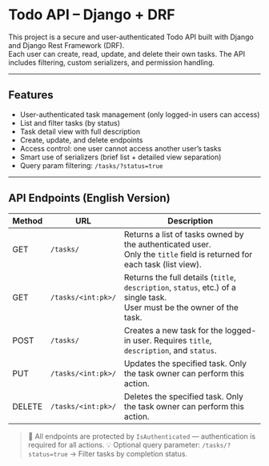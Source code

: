 # Todo API – Django + DRF

This project is a secure and user-authenticated Todo API built with Django and Django Rest Framework (DRF).  
Each user can create, read, update, and delete their own tasks. The API includes filtering, custom serializers, and permission handling.

---

## Features

- User-authenticated task management (only logged-in users can access)
- List and filter tasks (by status)
- Task detail view with full description
- Create, update, and delete endpoints
- Access control: one user cannot access another user’s tasks
- Smart use of serializers (brief list + detailed view separation)
- Query param filtering: `/tasks/?status=true`

---

## API Endpoints (English Version)

| Method | URL                | Description                                                                                                                |
| ------ | ------------------ | -------------------------------------------------------------------------------------------------------------------------- |
| GET    | `/tasks/`          | Returns a list of tasks owned by the authenticated user.<br>Only the `title` field is returned for each task (list view).  |
| GET    | `/tasks/<int:pk>/` | Returns the full details (`title`, `description`, `status`, etc.) of a single task.<br>User must be the owner of the task. |
| POST   | `/tasks/`          | Creates a new task for the logged-in user. Requires `title`, `description`, and `status`.                                  |
| PUT    | `/tasks/<int:pk>/` | Updates the specified task. Only the task owner can perform this action.                                                   |
| DELETE | `/tasks/<int:pk>/` | Deletes the specified task. Only the task owner can perform this action.                                                   |

> 🔐 All endpoints are protected by `IsAuthenticated` — authentication is required for all actions.
> 💡 Optional query parameter:
> `/tasks/?status=true` → Filter tasks by completion status.
